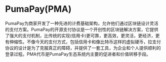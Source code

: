 # 

# PumaPay(PMA)

PumaPay为商家开发了一种先进的计费基础架构，允许他们通过区块链设计灵活的支付方案。PumaPay的开源支付协议是一个开创性的区块链解决方案，它提供了强大的支付机制，比传统的实现(信用卡)更可靠，更高效，更灵活，更经济，更有伸缩性。不像今天的支付方式，包括信用卡和像比特币这样的虚拟硬币，拉支付协议的设计是为了克服真正的障碍，并提供了一套工具，为企业和个人提供顺利的登录过程。PMA代币是PumaPay生态系统内主要的促进者和价值转移手段。


